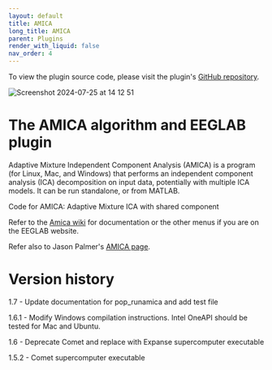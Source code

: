 ```yaml
---
layout: default
title: AMICA
long_title: AMICA
parent: Plugins
render_with_liquid: false
nav_order: 4
---
```

To view the plugin source code, please visit the plugin's [GitHub repository](https://github.com/sccn/amica).

![Screenshot 2024-07-25 at 14 12 51](https://github.com/user-attachments/assets/e5880f21-51ae-4ebf-a3de-bc040d6f4aab)

# The AMICA algorithm and EEGLAB plugin

Adaptive Mixture Independent Component Analysis (AMICA) is a program (for Linux, Mac, and Windows) that performs an independent component analysis (ICA) decomposition on input data, potentially with multiple ICA models. It can be run standalone, or from MATLAB.

Code for AMICA: Adaptive Mixture ICA with shared component

Refer to the [Amica wiki](https://github.com/japalmer29/amica/wiki) for documentation or the other menus if you are on the EEGLAB website.

Refer also to Jason Palmer's [AMICA page](https://sccn.ucsd.edu/~jason/amica_web.html).

# Version history

1.7 - Update documentation for pop_runamica and add test file

1.6.1 - Modify Windows compilation instructions. Intel OneAPI should be tested for Mac and Ubuntu.

1.6 - Deprecate Comet and replace with Expanse supercomputer executable

1.5.2 - Comet supercomputer executable

